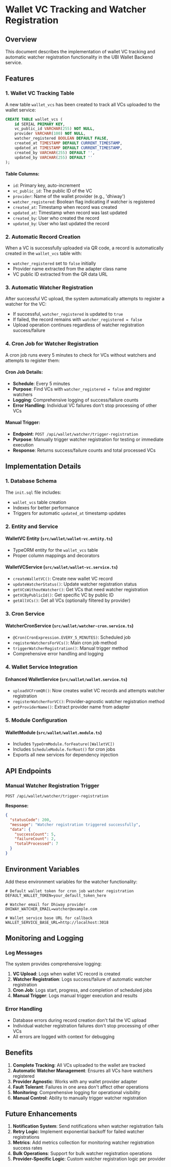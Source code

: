 # Wallet VC Tracking and Watcher Registration

## Overview

This document describes the implementation of wallet VC tracking and automatic watcher registration functionality in the UBI Wallet Backend service.

## Features

### 1. Wallet VC Tracking Table

A new table `wallet_vcs` has been created to track all VCs uploaded to the wallet service:

```sql
CREATE TABLE wallet_vcs (
    id SERIAL PRIMARY KEY,
    vc_public_id VARCHAR(255) NOT NULL,
    provider VARCHAR(100) NOT NULL,
    watcher_registered BOOLEAN DEFAULT FALSE,
    created_at TIMESTAMP DEFAULT CURRENT_TIMESTAMP,
    updated_at TIMESTAMP DEFAULT CURRENT_TIMESTAMP,
    created_by VARCHAR(255) DEFAULT '',
    updated_by VARCHAR(255) DEFAULT ''
);
```

#### Table Columns:
- `id`: Primary key, auto-increment
- `vc_public_id`: The public ID of the VC
- `provider`: Name of the wallet provider (e.g., 'dhiway')
- `watcher_registered`: Boolean flag indicating if watcher is registered
- `created_at`: Timestamp when record was created
- `updated_at`: Timestamp when record was last updated
- `created_by`: User who created the record
- `updated_by`: User who last updated the record

### 2. Automatic Record Creation

When a VC is successfully uploaded via QR code, a record is automatically created in the `wallet_vcs` table with:
- `watcher_registered` set to `false` initially
- Provider name extracted from the adapter class name
- VC public ID extracted from the QR data URL

### 3. Automatic Watcher Registration

After successful VC upload, the system automatically attempts to register a watcher for the VC:
- If successful, `watcher_registered` is updated to `true`
- If failed, the record remains with `watcher_registered = false`
- Upload operation continues regardless of watcher registration success/failure

### 4. Cron Job for Watcher Registration

A cron job runs every 5 minutes to check for VCs without watchers and attempts to register them:

#### Cron Job Details:
- **Schedule**: Every 5 minutes
- **Purpose**: Find VCs with `watcher_registered = false` and register watchers
- **Logging**: Comprehensive logging of success/failure counts
- **Error Handling**: Individual VC failures don't stop processing of other VCs

#### Manual Trigger:
- **Endpoint**: `POST /api/wallet/watcher/trigger-registration`
- **Purpose**: Manually trigger watcher registration for testing or immediate execution
- **Response**: Returns success/failure counts and total processed VCs

## Implementation Details

### 1. Database Schema

The `init.sql` file includes:
- `wallet_vcs` table creation
- Indexes for better performance
- Triggers for automatic `updated_at` timestamp updates

### 2. Entity and Service

#### WalletVC Entity (`src/wallet/wallet-vc.entity.ts`)
- TypeORM entity for the `wallet_vcs` table
- Proper column mappings and decorators

#### WalletVCService (`src/wallet/wallet-vc.service.ts`)
- `createWalletVC()`: Create new wallet VC record
- `updateWatcherStatus()`: Update watcher registration status
- `getVCsWithoutWatcher()`: Get VCs that need watcher registration
- `getVCByPublicId()`: Get specific VC by public ID
- `getAllVCs()`: Get all VCs (optionally filtered by provider)

### 3. Cron Service

#### WatcherCronService (`src/wallet/watcher-cron.service.ts`)
- `@Cron(CronExpression.EVERY_5_MINUTES)`: Scheduled job
- `registerWatchersForVCs()`: Main cron job method
- `triggerWatcherRegistration()`: Manual trigger method
- Comprehensive error handling and logging

### 4. Wallet Service Integration

#### Enhanced WalletService (`src/wallet/wallet.service.ts`)
- `uploadVCFromQR()`: Now creates wallet VC records and attempts watcher registration
- `registerWatcherForVC()`: Provider-agnostic watcher registration method
- `getProviderName()`: Extract provider name from adapter

### 5. Module Configuration

#### WalletModule (`src/wallet/wallet.module.ts`)
- Includes `TypeOrmModule.forFeature([WalletVC])`
- Includes `ScheduleModule.forRoot()` for cron jobs
- Exports all new services for dependency injection

## API Endpoints

### Manual Watcher Registration Trigger

```http
POST /api/wallet/watcher/trigger-registration
```

**Response:**
```json
{
  "statusCode": 200,
  "message": "Watcher registration triggered successfully",
  "data": {
    "successCount": 5,
    "failureCount": 2,
    "totalProcessed": 7
  }
}
```

## Environment Variables

Add these environment variables for the watcher functionality:

```env
# Default wallet token for cron job watcher registration
DEFAULT_WALLET_TOKEN=your_default_token_here

# Watcher email for Dhiway provider
DHIWAY_WATCHER_EMAIL=watcher@example.com

# Wallet service base URL for callback
WALLET_SERVICE_BASE_URL=http://localhost:3018
```

## Monitoring and Logging

### Log Messages

The system provides comprehensive logging:

1. **VC Upload**: Logs when wallet VC record is created
2. **Watcher Registration**: Logs success/failure of automatic watcher registration
3. **Cron Job**: Logs start, progress, and completion of scheduled jobs
4. **Manual Trigger**: Logs manual trigger execution and results

### Error Handling

- Database errors during record creation don't fail the VC upload
- Individual watcher registration failures don't stop processing of other VCs
- All errors are logged with context for debugging

## Benefits

1. **Complete Tracking**: All VCs uploaded to the wallet are tracked
2. **Automatic Watcher Management**: Ensures all VCs have watchers registered
3. **Provider Agnostic**: Works with any wallet provider adapter
4. **Fault Tolerant**: Failures in one area don't affect other operations
5. **Monitoring**: Comprehensive logging for operational visibility
6. **Manual Control**: Ability to manually trigger watcher registration

## Future Enhancements

1. **Notification System**: Send notifications when watcher registration fails
2. **Retry Logic**: Implement exponential backoff for failed watcher registrations
3. **Metrics**: Add metrics collection for monitoring watcher registration success rates
4. **Bulk Operations**: Support for bulk watcher registration operations
5. **Provider-Specific Logic**: Custom watcher registration logic per provider 
